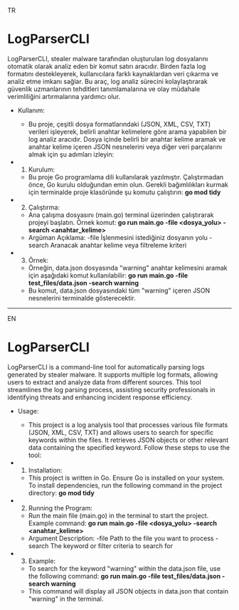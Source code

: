 TR
# LogParserCLI
LogParserCLI, stealer malware tarafından oluşturulan log dosyalarını otomatik olarak analiz eden bir komut satırı aracıdır. Birden fazla log formatını destekleyerek, kullanıcılara farklı kaynaklardan veri çıkarma ve analiz etme imkanı sağlar. Bu araç, log analiz sürecini kolaylaştırarak güvenlik uzmanlarının tehditleri tanımlamalarına ve olay müdahale verimliliğini artırmalarına yardımcı olur.

- Kullanım:
  * Bu proje, çeşitli dosya formatlarındaki (JSON, XML, CSV, TXT) verileri işleyerek, belirli anahtar kelimelere göre arama yapabilen bir log 
  analiz aracıdır. Dosya içinde belirli bir anahtar kelime aramak ve anahtar kelime içeren JSON nesnelerini veya diğer veri parçalarını almak 
  için şu adımları izleyin:

- 1. Kurulum:
  * Bu proje Go programlama dili kullanılarak yazılmıştır. Çalıştırmadan önce, Go kurulu olduğundan emin olun. Gerekli bağımlılıkları kurmak 
  için terminalde proje klasöründe şu komutu çalıştırın:
  **go mod tidy**

- 2. Çalıştırma:
  * Ana çalışma dosyasını (main.go) terminal üzerinden çalıştırarak projeyi başlatın. Örnek komut:
  **go run main.go -file <dosya_yolu> -search <anahtar_kelime>**
  * Argüman	Açıklama:
  -file	İşlenmesini istediğiniz dosyanın yolu
  -search	Aranacak anahtar kelime veya filtreleme kriteri

- 3. Örnek:
  * Örneğin, data.json dosyasında "warning" anahtar kelimesini aramak için aşağıdaki komut kullanılabilir:
  **go run main.go -file test_files/data.json -search warning**
  * Bu komut, data.json dosyasındaki tüm "warning" içeren JSON nesnelerini terminalde gösterecektir.

-------------------------------------------------------------------------------------------------------------------------------------------------
EN
# LogParserCLI
LogParserCLI is a command-line tool for automatically parsing logs generated by stealer malware. It supports multiple log formats, allowing users to extract and analyze data from different sources. This tool streamlines the log parsing process, assisting security professionals in identifying threats and enhancing incident response efficiency.

- Usage:
  * This project is a log analysis tool that processes various file formats (JSON, XML, CSV, TXT) and allows users to search for specific 
  keywords within the files. It retrieves JSON objects or other relevant data containing the specified keyword. Follow these steps to use the 
  tool:

- 1. Installation:
  * This project is written in Go. Ensure Go is installed on your system. To install dependencies, run the following command in the project 
  directory:
  **go mod tidy**

- 2. Running the Program:
  * Run the main file (main.go) in the terminal to start the project. Example command:
  **go run main.go -file <dosya_yolu> -search <anahtar_kelime>**
  * Argument	Description:
  -file	Path to the file you want to process
  -search	The keyword or filter criteria to search for

- 3. Example:
  * To search for the keyword "warning" within the data.json file, use the following command:
  **go run main.go -file test_files/data.json -search warning**
  * This command will display all JSON objects in data.json that contain "warning" in the terminal.






